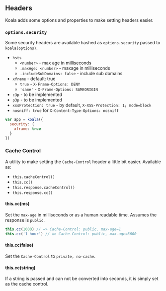 
## Headers

Koala adds some options and properties to make setting headers easier.

### `options.security`

Some security headers are available hashed as `options.security` passed to `koala(options)`.

- `hsts`
  - `<number>` - max age in milliseconds
  - `.maxAge: <number>` - maxage in milliseconds
  - `.includeSubDomains: false` - include sub domains
- `xframe` - default: true
  - `true` - `X-Frame-Options: DENY`
  - `'same'` - `X-Frame-Options: SAMEORIGIN`
- `c3p` - to be implemented
- `p3p` - to be implemented
- `xssProtection: true` - by default, `X-XSS-Protection: 1; mode=block`
- `nosniff: true` for `X-Content-Type-Options: nosniff`

```js
var app = koala({
  security: {
    xframe: true
  }
})
```

### Cache Control

A utility to make setting the `Cache-Control` header a little bit easier.
Available as:

- `this.cacheControl()`
- `this.cc()`
- `this.response.cacheControl()`
- `this.response.cc()`

#### this.cc(ms)

Set the `max-age` in milliseconds or as a human readable time.
Assumes the response is `public`.

```js
this.cc(1000) // => Cache-Control: public, max-age=1
this.cc('1 hour') // => Cache-Control: public, max-age=3600
```

#### this.cc(false)

Set the `Cache-Control` to `private, no-cache`.

#### this.cc(string)

If a string is passed and can not be converted into seconds,
it is simply set as the cache control.
